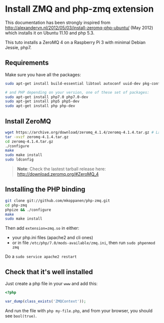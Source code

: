# Install ZMQ and php-zmq extension

This documentation has been strongly inspired from
http://alexandervn.nl/2012/05/03/install-zeromq-php-ubuntu/ (May 2012)
which installs it on Ubuntu 11.10 and php 5.3.

This tuto installs a ZeroMQ 4 on a Raspberry Pi 3 with minimal Debian Jessie, php7.


## Requirements

Make sure you have all the packages:

``` bash
sudo apt-get install build-essential libtool autoconf uuid-dev pkg-config git libsodium

# and PHP depending on your version, one of these set of packages:
sudo apt-get install php7.0 php7.0-dev
sudo apt-get install php5 php5-dev
sudo apt-get install php php-dev
```


## Install ZeroMQ

``` bash
wget https://archive.org/download/zeromq_4.1.4/zeromq-4.1.4.tar.gz # Latest tarball on 07/08/2016
tar -xvzf zeromq-4.1.4.tar.gz
cd zeromq-4.1.4.tar.gz
./configure
make
sudo make install
sudo ldconfig
```

> **Note**:
> Check the lastest tarball release here: http://download.zeromq.org/#ZeroMQ_4


## Installing the PHP binding

``` bash
git clone git://github.com/mkoppanen/php-zmq.git
cd php-zmq
phpize && ./configure
make
sudo make install
```

Then add `extension=zmq.so` in either:
 - your php.ini files (apache2 and cli ones)
 - or in file `/etc/php/7.0/mods-available/zmq.ini`, then run `sudo phpenmod zmq`

Do a `sudo service apache2 restart`


## Check that it's well installed

Just create a php file in your `www` and add this:

``` php
<?php

var_dump(class_exists('ZMQContext'));
```

And run the file with `php my-file.php`, and from your browser, you should see `bool(true)`.
